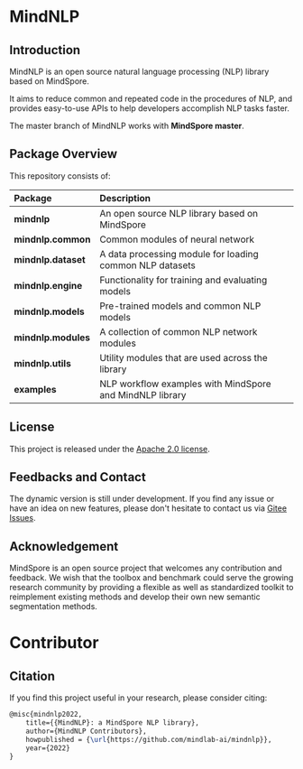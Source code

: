 # MindNLP

## Introduction

MindNLP is an open source natural language processing (NLP) library based on MindSpore. 

It aims to reduce common and repeated code in the procedures of NLP, and provides easy-to-use APIs to help developers accomplish NLP tasks faster.

The master branch of MindNLP works with **MindSpore master**.

## Package Overview

This repository consists of:

 Package  | Description
 :---- | :-----
 **mindnlp**  | An open source NLP library based on MindSpore 
 **mindnlp.common**  | Common modules of neural network 
 **mindnlp.dataset**  | A data processing module for loading common NLP datasets 
 **mindnlp.engine**  | Functionality for training and evaluating models 
 **mindnlp.models**  | Pre-trained models and common NLP models 
 **mindnlp.modules**  | A collection of common NLP network modules 
 **mindnlp.utils**  | Utility modules that are used across the library 
 **examples**  | NLP workflow examples with MindSpore and MindNLP library 

## License

This project is released under the [Apache 2.0 license](LICENSE).

## Feedbacks and Contact

The dynamic version is still under development. If you find any issue or have an idea on new features, please don't hesitate to contact us via [Gitee Issues](https://gitee.com/mindspore/text/issues).

## Acknowledgement

MindSpore is an open source project that welcomes any contribution and feedback.
We wish that the toolbox and benchmark could serve the growing research
community by providing a flexible as well as standardized toolkit to reimplement existing methods
and develop their own new semantic segmentation methods.

# Contributor

## Citation

If you find this project useful in your research, please consider citing:

```latex
@misc{mindnlp2022,
    title={{MindNLP}: a MindSpore NLP library},
    author={MindNLP Contributors},
    howpublished = {\url{https://github.com/mindlab-ai/mindnlp}},
    year={2022}
}
```
